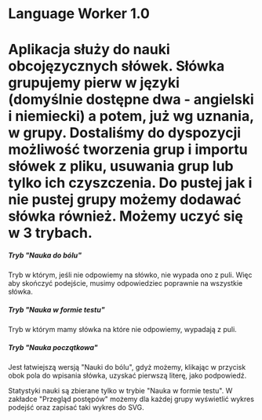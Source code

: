 Language Worker 1.0
===============
Aplikacja służy do nauki obcojęzycznych słówek. Słówka grupujemy pierw w języki (domyślnie dostępne dwa - angielski i niemiecki) a potem, już
wg uznania, w grupy. Dostaliśmy do dyspozycji możliwość tworzenia grup i importu słówek z pliku, usuwania grup lub tylko ich czyszczenia. Do pustej jak i nie pustej grupy
możemy dodawać słówka również.
Możemy uczyć się w 3 trybach.
===============
##### Tryb "Nauka do bólu"
Tryb w którym, jeśli nie odpowiemy na słówko, nie wypada ono z puli. Więc aby skończyć podejście, musimy odpowiedziec poprawnie na wszystkie słówka.

##### Tryb "Nauka w formie testu"
Tryb w którym mamy słówka na które nie odpowiemy, wypadają z puli. 

##### Tryb "Nauka początkowa"
Jest łatwiejszą wersją "Nauki do bólu", gdyż możemy, klikając w przycisk obok pola do wpisania słówka, uzyskać pierwszą literę, jako podpowiedź.

Statystyki nauki są zbierane tylko w trybie "Nauka w formie testu". 
W zakładce "Przegląd postępów" możemy dla każdej grupy wyświetlić wykres podejść oraz zapisać taki wykres do SVG.
